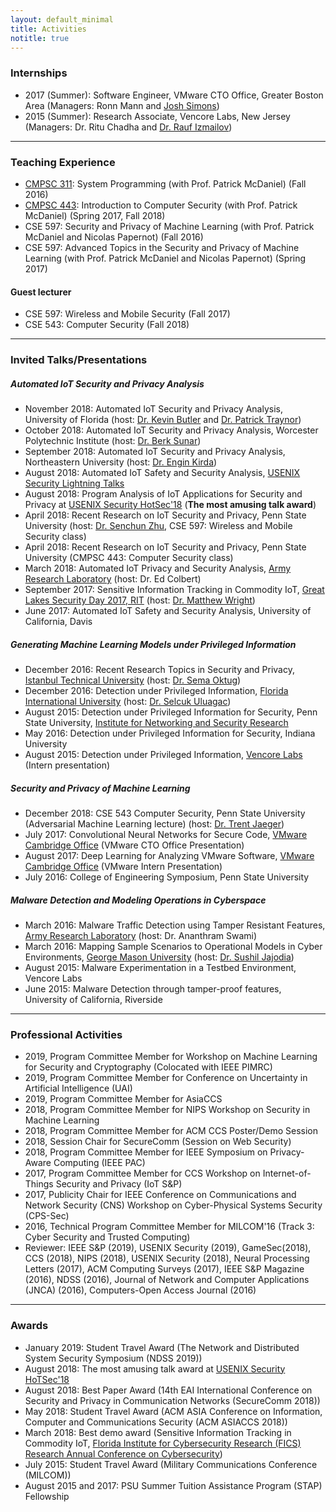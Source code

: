 ```yaml
---
layout: default_minimal
title: Activities
notitle: true
---
```


### Internships
* 2017 (Summer): Software Engineer, VMware CTO Office, Greater Boston Area (Managers: Ronn Mann and [Josh Simons](https://octo.vmware.com/author/josh_simons/))
* 2015 (Summer): Research Associate, Vencore Labs, New Jersey (Managers: Dr. Ritu Chadha and [Dr. Rauf Izmailov](https://scholar.google.com/citations?user=eA2qnCYAAAAJ&hl=en))

---

### Teaching Experience
* [CMPSC 311](http://www.patrickmcdaniel.org/teach.html): System Programming (with Prof. Patrick McDaniel) (Fall 2016)
* [CMPSC 443](http://www.patrickmcdaniel.org/teach.html): Introduction to Computer Security (with Prof. Patrick McDaniel) (Spring 2017, Fall 2018)
* CSE 597: Security and Privacy of Machine Learning (with Prof. Patrick McDaniel and Nicolas Papernot) (Fall 2016)
* CSE 597: Advanced Topics in the Security and Privacy of Machine Learning (with Prof. Patrick McDaniel and Nicolas Papernot) (Spring 2017)

#### Guest lecturer
* CSE 597: Wireless and Mobile Security (Fall 2017)
* CSE 543: Computer Security (Fall 2018)

---

### Invited Talks/Presentations

##### Automated IoT Security and Privacy Analysis
* November 2018: Automated IoT Security and Privacy Analysis, University of Florida (host: [Dr. Kevin Butler](https://cise.ufl.edu/~butler/) and [Dr. Patrick Traynor](https://www.cise.ufl.edu/~traynor/))
* October 2018: Automated IoT Security and Privacy Analysis, Worcester Polytechnic Institute (host: [Dr. Berk Sunar](https://www.wpi.edu/people/faculty/sunar))
* September 2018: Automated IoT Security and Privacy Analysis, Northeastern University (host: [Dr. Engin Kirda](http://www.ccs.neu.edu/home/ek/))
* August 2018: Automated IoT Safety and Security Analysis, [USENIX Security Lightning Talks](https://www.usenix.org/conference/usenixsecurity18/activities#lightning) 
* August 2018: Program Analysis of IoT Applications for Security and Privacy at [USENIX Security HotSec'18](https://www.usenix.org/conference/hotsec18) (**The most amusing talk award**)
* April 2018: Recent Research on IoT Security and Privacy, Penn State University (host: [Dr. Senchun Zhu](http://www.cse.psu.edu/~sxz16/), CSE 597: Wireless and Mobile Security class)
* April 2018: Recent Research on IoT Security and Privacy, Penn State University (CMPSC 443: Computer Security class)
* March 2018: Automated IoT Privacy and Security Analysis, [Army Research Laboratory](https://www.arl.army.mil/www/default.cfm) (host: Dr. Ed Colbert)
* September 2017: Sensitive Information Tracking in Commodity IoT, [Great Lakes Security Day 2017, RIT](https://www.rit.edu/cybersecurity/great-lakes-security-day-2017) (host: [Dr. Matthew Wright](https://sites.google.com/site/matthewkwright/))
* June 2017: Automated IoT Safety and Security Analysis, University of California, Davis 

##### Generating Machine Learning Models under Privileged Information
* December 2016: Recent Research Topics in Security and Privacy, [Istanbul Technical University](http://www.bb.itu.edu) (host: [Dr. Sema Oktug](http://web.itu.edu.tr/~oktug/))
* December 2016: Detection under Privileged Information, [Florida International University](https://csl.fiu.edu/) (host: [Dr. Selcuk Uluagac](http://web.eng.fiu.edu/selcuk/))
* August 2015: Detection under Privileged Information for Security, Penn State University, [Institute for Networking and Security Research](http://insr.psu.edu/)
* May 2016: Detection under Privileged Information for Security, Indiana University 
* August 2015: Detection under Privileged Information, [Vencore Labs](https://www.vencorelabs.com/) (Intern presentation)

##### Security and Privacy of Machine Learning
* December 2018: CSE 543 Computer Security, Penn State University (Adversarial Machine Learning lecture) (host: [Dr. Trent Jaeger](http://www.cse.psu.edu/~trj1/))
* July 2017: Convolutional Neural Networks for Secure Code, [VMware Cambridge Office](https://www.vmware.com/) (VMware CTO Office Presentation) 
* August 2017: Deep Learning for Analyzing VMware Software, [VMware Cambridge Office](https://www.vmware.com/) (VMware Intern Presentation) 
* July 2016: College of Engineering Symposium, Penn State University

##### Malware Detection and Modeling Operations in Cyberspace
* March 2016: Malware Traffic Detection using Tamper Resistant Features, [Army Research Laboratory](https://www.arl.army.mil/www/default.cfm) (host: Dr. Ananthram Swami)
* March 2016: Mapping Sample Scenarios to Operational Models in Cyber Environments, [George Mason University](https://www2.gmu.edu/) (host: [Dr. Sushil Jajodia](http://csis.gmu.edu/jajodia/))
* August 2015: Malware Experimentation in a Testbed Environment, Vencore Labs
* June 2015: Malware Detection through tamper-proof features, University of California, Riverside 

---

### Professional Activities
* 2019, Program Committee Member for Workshop on Machine Learning for Security and Cryptography (Colocated with IEEE PIMRC)
* 2019, Program Committee Member for Conference on Uncertainty in Artificial Intelligence (UAI)
* 2019, Program Committee Member for AsiaCCS
* 2018, Program Committee Member for NIPS Workshop on Security in Machine Learning
* 2018, Program Committee Member for ACM CCS Poster/Demo Session
* 2018, Session Chair for SecureComm (Session on Web Security)
* 2018, Program Committee Member for IEEE Symposium on Privacy-Aware Computing (IEEE PAC) 
* 2017, Program Committee Member for CCS Workshop on Internet-of-Things Security and Privacy (IoT S&P)
* 2017, Publicity Chair for IEEE Conference on Communications and Network Security (CNS) Workshop on Cyber-Physical Systems Security (CPS-Sec)
* 2016, Technical Program Committee Member for MILCOM'16 (Track 3: Cyber Security and Trusted Computing)
* Reviewer: IEEE S&P (2019), USENIX Security (2019), GameSec(2018), CCS (2018), NIPS (2018), USENIX Security (2018), Neural Processing Letters (2017), ACM Computing Surveys (2017), IEEE S&P Magazine (2016), NDSS (2016), Journal of Network and Computer Applications (JNCA) (2016), Computers-Open Access Journal (2016)

---

### Awards
* January 2019: Student Travel Award (The Network and Distributed System Security Symposium (NDSS 2019)) 
* August 2018: The most amusing talk award at [USENIX Security HoTSec'18](https://www.usenix.org/conference/hotsec18/summit-program)
* August 2018: Best Paper Award (14th EAI International Conference on Security and Privacy in Communication Networks (SecureComm 2018))
* May 2018: Student Travel Award (ACM ASIA Conference on Information, Computer and Communications Security (ACM ASIACCS 2018)) 
* March 2018: Best demo award (Sensitive Information Tracking in Commodity IoT, [Florida Institute for Cybersecurity Research (FICS) Research Annual Conference on Cybersecurity](http://fics.institute.ufl.edu/poster-demo-winners-at-the-fics-annual-conference-on-cybersecurity/))
* July 2015: Student Travel Award (Military Communications Conference (MILCOM))
* August 2015 and 2017: PSU Summer Tuition Assistance Program (STAP) Fellowship
